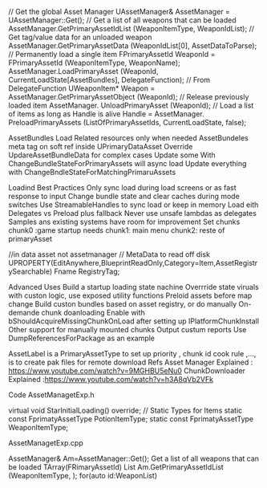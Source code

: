 // Get the global Asset Manager
UAssetManager& AssetManager = UAssetManager::Get();
// Get a list of all weapons that can be loaded AssetManager.GetPrimaryAssetIdList (WeaponItemType, WeaponIdList);
// Get tag/value data for an unloaded weapon
AssetManager.GetPrimaryAssetData (WeaponIdList[0], AssetDataToParse);
// Permanently load a single item
FPrimaryAssetId WeaponId = FPrimaryAssetId (WeaponItemType, WeaponName); AssetManager.LoadPrimaryAsset (WeaponId, CurrentLoadState[AssetBundles], DelegateFunction);
// From DelegateFunction
UWeaponItem* Weapon = AssetManager.GetPrimaryAssetObject<UWeaponItem> (WeaponId);
// Release previously loaded item
AssetManager. UnloadPrimaryAsset (WeaponId);
// Load a list of items as long as Handle is alive
Handle = AssetManager. PreloadPrimaryAssets (ListOfPrimaryAssetIds, CurrentLoadState, false);

AssetBundles
Load Related resources only when needed
AssetBundeles meta tag on soft ref inside UPrimaryDataAsset
Override UpdareAssetBundleData for complex cases
Update some With ChangeBundleStateForPrimaryAssets will async load
Update everything with ChangeBndleStateForMatchingPrimaruAssets

Loadind Best Practices
Only sync load during load screens or as fast response to input
Change bundle state and clear caches during mode switches
Use StreamableHandles to sync load or keep in memory
Load eith Delegates vs Preload plus fallback
Never use unsafe lambdas as delegates
Samples ans existing systems have room for improvement 
Set chunks 
    chunk0 :game startup needs
    chunk1: main menu
    chunk2: reste of primaryAsset

//in data asset not assetmanager
// MetaData to read off disk
UPROPERTY(EditAnywhere,BlueprintReadOnly,Category=Item,AssetRegistrySearchable)
Fname RegistryTag;


Advanced Uses
Build a startup loading state nachine
    Overrride state viruals with custon logic, use exposed utility functions
Preloid assets before map change
    Build custon bundles based on asset registry, or do manually
On-demande chunk doanloading
    Enable with bShouldAcquireMissingChunkOnLoad after setting up IPlatformChunkInstall
    Other support for manually mounted chunks
Output custum reports
    Use DumpReferencesForPackage as an example 


AssetLabel 
is a PrimaryAssetType to set up priority , chunk id cook rule ,..., is to create pak  files for remote download 
Refs
Asset Manager Explained : https://www.youtube.com/watch?v=9MGHBU5eNu0
ChunkDownloader Explained :https://www.youtube.com/watch?v=h3A8qVb2VFk

Code
AssetManagetExp.h

virtual void StarInitialLoading() override;
// Static Types for Items
static const FprimatyAssetType PotionItemType;
static const FprimatyAssetType WeaponItemType;

AssetManagetExp.cpp

 AssetManager& Am=AssetManager::Get();
 Get a list of all weapons that can be loaded
 TArray(FRimaryAssetId) List
 Am.GetPrimaryAssetIdList (WeaponItemType, 
  );
 for(auto id:WeaponList)


